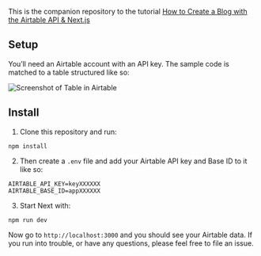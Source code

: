 This is the companion repository to the tutorial [How to Create a Blog with the Airtable API & Next.js](https://davidyeiser.com/tutorial/how-to-create-blog-airtable-api-next-js)

## Setup

You’ll need an Airtable account with an API key. The sample code is matched to a table structured like so:

![Screenshot of Table in Airtable](https://davidyeiser.com/static/images/tutorial-ex-airtable-blog-setup.png)

## Install

1. Clone this repository and run:

````
npm install
````

2. Then create a `.env` file and add your Airtable API key and Base ID to it like so:

````
AIRTABLE_API_KEY=keyXXXXXX
AIRTABLE_BASE_ID=appXXXXXX
````

3. Start Next with:

````
npm run dev
````

Now go to `http://localhost:3000` and you should see your Airtable data. If you run into trouble, or have any questions, please feel free to file an issue.
